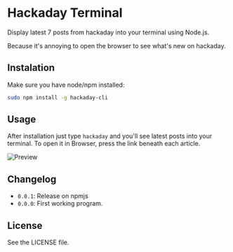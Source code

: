 Hackaday Terminal
=============

Display latest 7 posts from hackaday into your terminal using Node.js.

Because it's annoying to open the browser to see what's new on hackaday.

## Instalation
Make sure you have node/npm installed:

```sh
sudo npm install -g hackaday-cli
```

## Usage
After installation just type ```hackaday``` and you'll see latest posts into your terminal.
To open it in Browser, press the link beneath each article.

![Preview](http://i.imgur.com/SpcTx2s.png)

## Changelog

  - `0.0.1`: Release on npmjs
  - `0.0.0`: First working program.

## License
See the LICENSE file.
